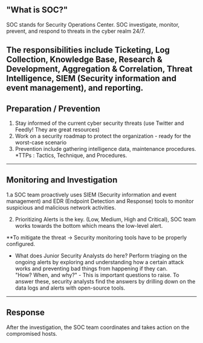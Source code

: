 ## "What is SOC?" 

SOC stands for Security Operations Center. SOC investigate, monitor, prevent, and respond to threats in the cyber realm 24/7. 

The responsibilities include Ticketing, Log Collection, Knowledge Base, Research & Development, Aggregation & Correlation, Threat Intelligence, SIEM (Security information and event management), and reporting.
------------------------------------------------

## Preparation / Prevention 
1. Stay informed of the current cyber security threats (use Twitter and Feedly! They are great resources)
2. Work on a security roadmap to protect the organization - ready for the worst-case scenario 
3. Prevention include gathering intelligence data, maintenance procedures. 
*TTPs : Tactics, Technique, and Procedures. 

---

## Monitoring and Investigation 
1.a SOC team proactively uses  SIEM (Security information and event management) and EDR (Endpoint Detection and Response) tools to monitor suspicious and malicious network activities. 

2. Prioritizing Alerts is the key. (Low, Medium, High and Critical), SOC team works towards the bottom which means the low-level alert. 

**To mitigate the threat -> Security monitoring tools have to be properly configured. 

- What does Junior Security Analysts do here? 
Perform triaging on the ongoing alerts by exploring and understanding how a certain attack works and preventing bad things from happening if they can.  
"How? When, and why?" - This is important questions to raise. To answer these, security analysts find the answers by drilling down on the data logs and alerts with open-source tools. 


---

## Response 
After the investigation, the SOC team coordinates and takes action on the compromised hosts. 